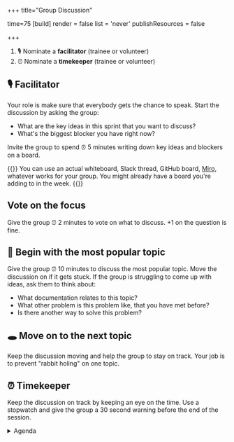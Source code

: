 +++
title="Group Discussion"

time=75
[build]
  render = false
  list = 'never'
  publishResources = false

+++

1. 🎙️ Nominate a **facilitator** (trainee or volunteer)
2. ⏰ Nominate a **timekeeper** (trainee or volunteer)

## 🎙️ Facilitator

Your role is make sure that everybody gets the chance to speak. Start the discussion by asking the group:

- What are the key ideas in this sprint that you want to discuss?
- What's the biggest blocker you have right now?

Invite the group to spend ⏰ 5 minutes writing down key ideas and blockers on a board.

{{<note type="tip" title="Use what works for your team">}}
You can use an actual whiteboard, Slack thread, GitHub board, [Miro](https://miro.com/), whatever works for your group. You might already have a board you're adding to in the week.
{{</note>}}

## Vote on the focus

Give the group ⏰ 2 minutes to vote on what to discuss. +1 on the question is fine.

## 🐇 Begin with the most popular topic

Give the group ⏰ 10 minutes to discuss the most popular topic. Move the discussion on if it gets stuck. If the group is struggling to come up with ideas, ask them to think about:

- What documentation relates to this topic?
- What other problem is this problem like, that you have met before?
- Is there another way to solve this problem?

## 🕳️ Move on to the next topic

Keep the discussion moving and help the group to stay on track. Your job is to prevent "rabbit holing" on one topic.

## ⏰ Timekeeper

Keep the discussion on track by keeping an eye on the time. Use a stopwatch and give the group a 30 second warning before the end of the session.

<details><summary>Agenda</summary>

- [ ] `00:00 - 02:00`: Nominate a facilitator and timekeeper
- [ ] `02:00 - 07:00`: Write down key ideas and blockers
- [ ] `07:00 - 10:00`: Vote on the focus
- [ ] `10:00 - 20:00`: Topic 1
- [ ] `20:00 - 30:00`: Topic 2
- [ ] `30:00 - 40:00`: Topic 3
- [ ] `40:00 - 50:00`: Topic 4
- [ ] `50:00 - 60:00`: Topic 5
</details>
